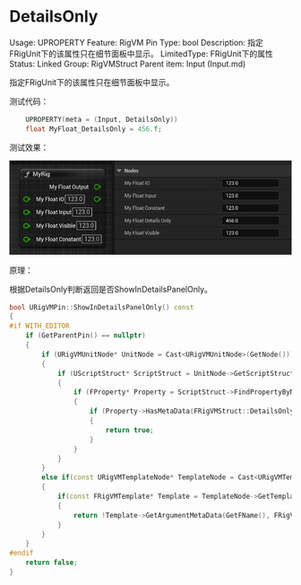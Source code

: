 # DetailsOnly

Usage: UPROPERTY
Feature: RigVM Pin
Type: bool
Description: 指定FRigUnit下的该属性只在细节面板中显示。
LimitedType: FRigUnit下的属性
Status: Linked
Group: RigVMStruct
Parent item: Input (Input.md)

指定FRigUnit下的该属性只在细节面板中显示。

测试代码：

```cpp
	UPROPERTY(meta = (Input, DetailsOnly))
	float MyFloat_DetailsOnly = 456.f;
```

测试效果：

![Untitled](DetailsOnly/Untitled.png)

原理：

根据DetailsOnly判断返回是否ShowInDetailsPanelOnly。

```cpp
bool URigVMPin::ShowInDetailsPanelOnly() const
{
#if WITH_EDITOR
	if (GetParentPin() == nullptr)
	{
		if (URigVMUnitNode* UnitNode = Cast<URigVMUnitNode>(GetNode()))
		{
			if (UScriptStruct* ScriptStruct = UnitNode->GetScriptStruct())
			{
				if (FProperty* Property = ScriptStruct->FindPropertyByName(GetFName()))
				{
					if (Property->HasMetaData(FRigVMStruct::DetailsOnlyMetaName))
					{
						return true;
					}
				}
			}
		}
		else if(const URigVMTemplateNode* TemplateNode = Cast<URigVMTemplateNode>(GetNode()))
		{
			if(const FRigVMTemplate* Template = TemplateNode->GetTemplate())
			{
				return !Template->GetArgumentMetaData(GetFName(), FRigVMStruct::DetailsOnlyMetaName).IsEmpty();
			}
		}
	}
#endif
	return false;
}
```